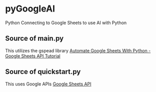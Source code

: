 # pyGoogleAI
Python Connecting to Google Sheets to use AI with Python

## Source of main.py
This utilizes the gspead library
[Automate Google Sheets With Python - Google Sheets API Tutorial](https://youtu.be/zCEJurLGFRk?si=JcIbfCK9ll0SGzQ6)

## Source of quickstart.py
This uses Google APIs
[Google Sheets API](https://developers.google.com/workspace/sheets/api/quickstart/python)

